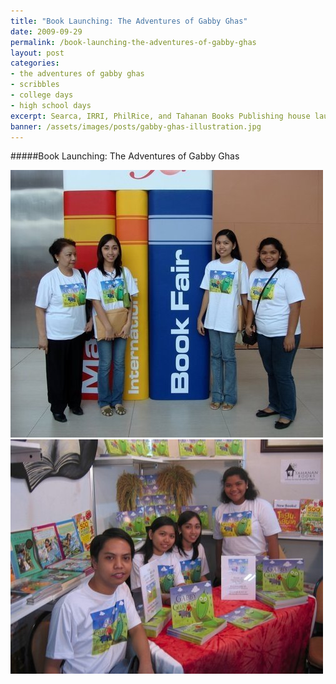 ```yaml
---
title: "Book Launching: The Adventures of Gabby Ghas"
date: 2009-09-29
permalink: /book-launching-the-adventures-of-gabby-ghas
layout: post
categories:
- the adventures of gabby ghas
- scribbles
- college days
- high school days
excerpt: Searca, IRRI, PhilRice, and Tahanan Books Publishing house launches our work, "The Adventures of Gabby Ghas", at 2009 Manila Book Fair last September 29. Everyone was asking for our autographs! Kidding! But we did give autographs.
banner: /assets/images/posts/gabby-ghas-illustration.jpg
---
```

#####Book Launching: The Adventures of  Gabby Ghas

![The whole team at Manila Book Fair 2009](/assets/images/posts/manila-book-fair.jpg)
![The whole team at Manila Book Fair 2009](/assets/images/posts/gabby-ghas-team.jpg)
